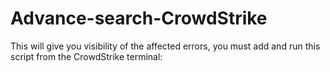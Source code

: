 # Advance-search-CrowdStrike
This will give you visibility of the affected errors, you must add and run this script from the CrowdStrike terminal:

